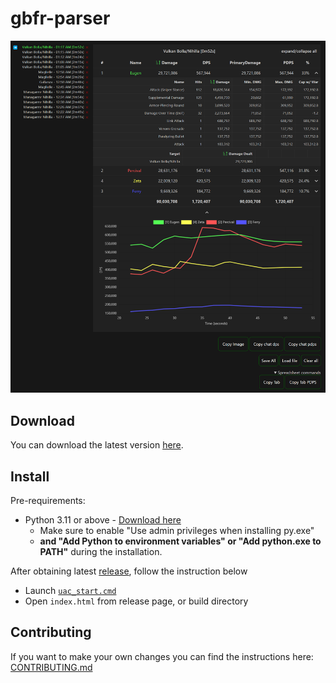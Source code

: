 # gbfr-parser

![img](./img/demo-2024-03-08.png)

## Download

You can download the latest version [here](https://github.com/brunolm/gbfr-parser/releases).

## Install

Pre-requirements:

- Python 3.11 or above - [Download here](https://www.python.org/ftp/python/3.11.6/python-3.11.6-amd64.exe)
  - Make sure to enable "Use admin privileges when installing py.exe"
  - **and "Add Python to environment variables" or "Add python.exe to PATH"** during the installation.

After obtaining latest [release](https://github.com/brunolm/gbfr-parser/releases), follow the instruction below

- Launch [`uac_start.cmd`](./uac_start.cmd)
- Open `index.html` from release page, or build directory

## Contributing

If you want to make your own changes you can find the instructions here: [CONTRIBUTING.md](./CONTRIBUTING.md)
